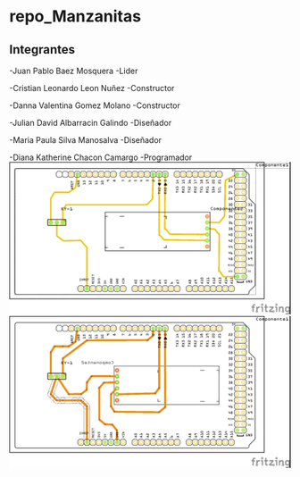 # repo_Manzanitas


## Integrantes

-Juan Pablo Baez Mosquera -Lider

-Cristian Leonardo Leon Nuñez -Constructor

-Danna Valentina Gomez Molano -Constructor

-Julian David Albarracin Galindo -Diseñador

-Maria Paula Silva Manosalva -Diseñador

-Diana Katherine Chacon Camargo -Programador
![alt text](https://github.com/MPaula06Silva/repo_Manzanitas/blob/master/PLACA%20PCB.jpg)
![alt text](https://github.com/MPaula06Silva/repo_Manzanitas/blob/master/correccion.%20dannanumero2_pcb.jpg)
